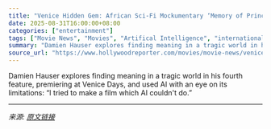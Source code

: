 ```yaml
---
title: "Venice Hidden Gem: African Sci-Fi Mockumentary ‘Memory of Princess Mumbi’ Was Shaped by a Personal Loss"
date: 2025-08-31T16:00:00+08:00
categories: ["entertainment"]
tags: ["Movie News", "Movies", "Artifical Intelligence", "international", "Venice 2025", "Venice Days"]
summary: "Damien Hauser explores finding meaning in a tragic world in his fourth feature, premiering at Venice Days, and used AI with an eye on its limitations: “I tried to make a film which AI couldn't do.”"
source_url: "https://www.hollywoodreporter.com/movies/movie-news/venice-film-memory-of-princess-mumbi-interview-ai-war-grief-1236352611/"
---
```


Damien Hauser explores finding meaning in a tragic world in his fourth feature, premiering at Venice Days, and used AI with an eye on its limitations: “I tried to make a film which AI couldn't do.”

---

*来源: [原文链接](https://www.hollywoodreporter.com/movies/movie-news/venice-film-memory-of-princess-mumbi-interview-ai-war-grief-1236352611/)*
